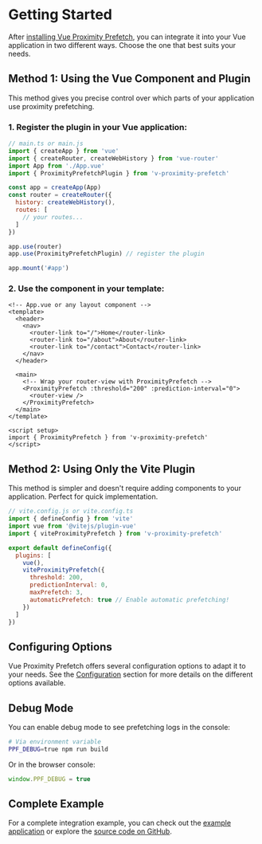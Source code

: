 # Getting Started

After [installing Vue Proximity Prefetch](/guide/installation), you can integrate it into your Vue application in two different ways. Choose the one that best suits your needs.

## Method 1: Using the Vue Component and Plugin

This method gives you precise control over which parts of your application use proximity prefetching.

### 1. Register the plugin in your Vue application:

```js
// main.ts or main.js
import { createApp } from 'vue'
import { createRouter, createWebHistory } from 'vue-router'
import App from './App.vue'
import { ProximityPrefetchPlugin } from 'v-proximity-prefetch'

const app = createApp(App)
const router = createRouter({
  history: createWebHistory(),
  routes: [
    // your routes...
  ]
})

app.use(router)
app.use(ProximityPrefetchPlugin) // register the plugin

app.mount('#app')
```

### 2. Use the component in your template:

```vue
<!-- App.vue or any layout component -->
<template>
  <header>
    <nav>
      <router-link to="/">Home</router-link>
      <router-link to="/about">About</router-link>
      <router-link to="/contact">Contact</router-link>
    </nav>
  </header>

  <main>
    <!-- Wrap your router-view with ProximityPrefetch -->
    <ProximityPrefetch :threshold="200" :prediction-interval="0">
      <router-view />
    </ProximityPrefetch>
  </main>
</template>

<script setup>
import { ProximityPrefetch } from 'v-proximity-prefetch'
</script>
```

## Method 2: Using Only the Vite Plugin

This method is simpler and doesn't require adding components to your application. Perfect for quick implementation.

```js
// vite.config.js or vite.config.ts
import { defineConfig } from 'vite'
import vue from '@vitejs/plugin-vue'
import { viteProximityPrefetch } from 'v-proximity-prefetch'

export default defineConfig({
  plugins: [
    vue(),
    viteProximityPrefetch({
      threshold: 200,
      predictionInterval: 0,
      maxPrefetch: 3,
      automaticPrefetch: true // Enable automatic prefetching!
    })
  ]
})
```

## Configuring Options

Vue Proximity Prefetch offers several configuration options to adapt it to your needs. See the [Configuration](/configuration/) section for more details on the different options available.

## Debug Mode

You can enable debug mode to see prefetching logs in the console:

```bash
# Via environment variable
PPF_DEBUG=true npm run build
```

Or in the browser console:

```js
window.PPF_DEBUG = true
```

## Complete Example

For a complete integration example, you can check out the [example application](https://vue-proximity-prefetch-demo.netlify.app/) or explore the [source code on GitHub](https://github.com/aidalinfo/ppf-vue).